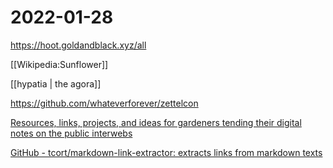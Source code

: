 # 2022-01-28
https://hoot.goldandblack.xyz/all

[[Wikipedia:Sunflower]]

[[hypatia | the agora]]

https://github.com/whateverforever/zettelcon

[Resources, links, projects, and ideas for gardeners tending their digital notes on the public interwebs](https://github.com/MaggieAppleton/digital-gardeners)

[GitHub - tcort/markdown-link-extractor: extracts links from markdown texts](https://github.com/tcort/markdown-link-extractor)
